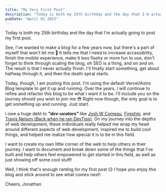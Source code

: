 ```yaml
---
title: "My Very First Post"
description: "Today is both my 25th birthday and the day that I'm actually going to post my first post."
pubDate: "April 01 2023"
---
```


Today is both my 25th birthday and the day that I'm actually going to post my first post.

See, I've wanted to make a blog for a few years now, but there's a part of myself that won't let me 😬 It tells me that I need to increase accessibility, finish the mobile experience, make it less flashy or more fun to use, don't forget to think through scaling the blog, oh SEO is a thing, and on and on. The result is that I never actually finish. I'll finally start something, get about halfway through it, and then the death spiral starts.

Today, though, I am posting this post. I'm using the default Vercel/Astro Blog template to get it up and running. Over the years, I will continue to refine and refactor this blog to be what I want it to be. I'll include you on the journey should you wish to join me 😳 Right now though, the only goal is to get something up and running. Just start.

I owe a huge debt to **_"dev-ucators"_** like [Josh W Comeau](https://www.joshwcomeau.com/), [Fireship](https://www.youtube.com/@Fireship), and [Travis Nelson (Back when he ran DevTips)](https://www.youtube.com/watch?v=8kK-cA99SA0&list=PLqGj3iMvMa4LvJ8VctoXnPI0dtE40wfid). On my journey into the depths of web development, these individuals really helped me wrap my head around different aspects of web development, inspired me to build cool things, and helped me realize how special it is to be in this field.

I want to create my own little corner of the web to help others in their journey. I want to document and break down some of the things that I've built and help others feel empowered to get started in this field, as well as just showing off some cool stuff!

Well, I think that's enough ranting for my first post 😥 I hope you enjoy this blog and stick around to see what comes next!

Cheers,
Jonathan
